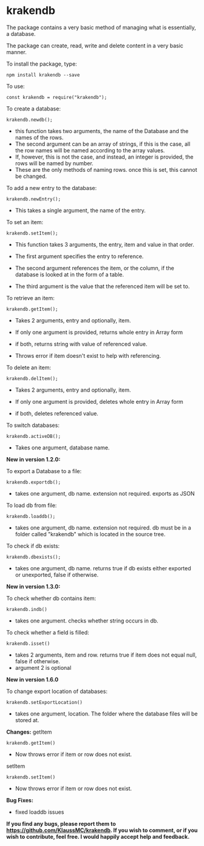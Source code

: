 # krakendb

The package contains a very basic method of managing what is essentially, a database.

The package can create, read, write and delete content in a very basic manner.

To install the package, type:

    npm install krakendb --save

To use:

    const krakendb = require("krakendb");

To create a database:

    krakendb.newdb();

 - this function takes two arguments, the name of the Database and the names of the rows.
 - The second argument can be an array of strings, if this is the case, all the row names will be named according to the array values.
 - If, however, this is not the case, and instead, an integer is provided, the rows will be named by number.
 - These are the only methods of naming rows. once this is set, this cannot be changed.

To add a new entry to the database:

    krakendb.newEntry();

 - This takes a single argument, the name of the entry.

To set an item:

    krakendb.setItem();

 - This function takes 3 arguments, the entry, item and value in that order.

 - The first argument specifies the entry to reference.
 - The second argument references the item, or the column, if the database is looked at in the form of a table.
 - The third argument is the value that the referenced item will be set to.

To retrieve an item:

    krakendb.getItem();

 - Takes 2 arguments, entry and optionally, item.

 - If only one argument is provided, returns whole entry in Array form
 - if both, returns string with value of referenced value.
 - Throws error if item doesn't exist to help with referencing.

To delete an item:

    krakendb.delItem();

 - Takes 2 arguments, entry and optionally, item.

 - If only one argument is provided, deletes whole entry in Array form
 - if both, deletes referenced value.

To switch databases:

    krakendb.activeDB();

 - Takes one argument, database name.

__New in version 1.2.0:__

To export a Database to a file:

    krakendb.exportdb();

 - takes one argument, db name. extension not required. exports as JSON

To load db from file:

    krakendb.loaddb();

 - takes one argument, db name. extension not required.
 db must be in a folder called "krakendb" which is located in the source tree.

To check if db exists:

    krakendb.dbexists();

 - takes one argument, db name. returns true if db exists either exported or unexported, false if otherwise.

__New in version 1.3.0:__

To check whether db contains item:

    krakendb.indb()

 - takes one argument. checks whether string occurs in db.

To check whether a field is filled:

    krakendb.isset()

 - takes 2 arguments, item and row. returns true if item does not equal null, false if otherwise.
 - argument 2 is optional

__New in version 1.6.0__

To change export location of databases:

    krakendb.setExportLocation()

 - takes one argument, location. The folder where the database files will be stored at.

__Changes:__
getItem

    krakendb.getItem()

 - Now throws error if item or row does not exist.

setItem

    krakendb.setItem()

 - Now throws error if item or row does not exist.

__Bug Fixes:__
 - fixed loaddb issues

__If you find any bugs, please report them to https://github.com/KlaussMC/krakendb. If you wish to comment, or if you wish to contribute, feel free. I would happily accept help and feedback.__
